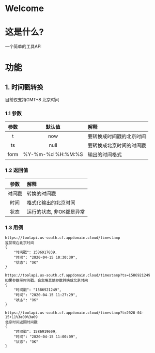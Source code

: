 # Welcome
# 这是什么?
一个简单的工具API
# 功能
## 1. 时间戳转换
目前仅支持GMT+8 北京时间
### 1.1 参数
|  参数   | 默认值  | 解释 |
| :----: | :---: | :---- |
| t  | now | 要转换成时间戳的北京时间 |
| ts  | null | 要转换成北京时间的时间戳 |
| form  | %Y-%m-%d %H:%M:%S | 输出的时间格式 |
### 1.2 返回值
|  参数  | 解释 |
| :----: | :---- |
| 时间戳 | 转换的时间戳 |
| 时间  |  格式化输出的北京时间 |
| 状态  |  运行的状态, 非OK都是异常 |
### 1.3 用例
```
https://toolapi.us-south.cf.appdomain.cloud/timestamp  
返回现在北京时间
{
    "时间戳": 1586917839,
    "时间": "2020-04-15 10:30:39",
    "状态": "OK"
}
```
```
https://toolapi.us-south.cf.appdomain.cloud/timestamp?ts=1586921249
如果参数带时间戳，会忽略其他参数转换成北京时间
{
    "时间戳": "1586921249",
    "时间": "2020-04-15 11:27:29",
    "状态": "OK"
}
```
```
https://toolapi.us-south.cf.appdomain.cloud/timestamp?t=2020-04-15+11%3a00%3a09
北京时间返回时间戳
{
    "时间戳": 1586919609,
    "时间": "2020-04-15 11:00:09",
    "状态": "OK"
}
```
